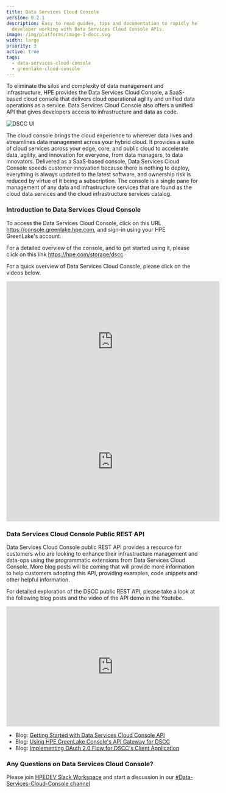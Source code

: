 ```yaml
---
title: Data Services Cloud Console
version: 0.2.1
description: Easy to read guides, tips and documentation to rapidly help any
  developer working with Data Services Cloud Console APIs.
image: /img/platforms/image-1-dscc.svg
width: large
priority: 3
active: true
tags:
  - data-services-cloud-console
  - greenlake-cloud-console
---
```

To eliminate the silos and complexity of data management and infrastructure, HPE provides the Data Services Cloud Console, a SaaS-based cloud console that delivers cloud operational agility and unified data operations as a service. Data Services Cloud Console also offers a unified API that gives developers access to infrastructure and data as code. 

![DSCC UI](/img/a-single-destination-for-data-and-infra-services.png "DSCC UI diagram")

The cloud console brings the cloud experience to wherever data lives and streamlines data management across your hybrid cloud. It provides a suite of cloud services across your edge, core, and public cloud to accelerate data, agility, and innovation for everyone, from data managers, to data innovators. Delivered as a SaaS-based console, Data Services Cloud Console speeds customer innovation because there is nothing to deploy, everything is always updated to the latest software, and ownership risk is reduced by virtue of it being a subscription. The console is a single pane for management of any data and infrastructure services that are found as the cloud data services and  the cloud infrastructure services catalog. 

### Introduction to Data Services Cloud Console

To access the Data Services Cloud Console, click on this URL <https://console.greenlake.hpe.com>, and sign-in using your HPE GreenLake's account.[](https://common.cloud.hpe.com)

For a detailed overview of the console, and to get started using it, please click on this link <https://hpe.com/storage/dscc>.

For a quick overview of Data Services Cloud Console, please click on the videos below.

<iframe title="HPE Data Services Cloud Console Chalk Talk" width="560" height="315" src="https://www.youtube.com/embed/AxUE89X3Sy0" title="YouTube video player" frameborder="0" allow="accelerometer; autoplay; clipboard-write; encrypted-media; gyroscope; picture-in-picture" allowfullscreen></iframe>

<iframe title="A Closer Look at HPE Data Services Cloud Console" width="560" height="315" src="https://www.youtube.com/embed/lzOWapX0m5U" title="YouTube video player" frameborder="0" allow="accelerometer; autoplay; clipboard-write; encrypted-media; gyroscope; picture-in-picture" allowfullscreen></iframe>

### Data Services Cloud Console Public REST API

Data Services Cloud Console public REST API provides a resource for customers who are looking to enhance their infrastructure management and data-ops using the programmatic extensions from Data Services Cloud Console.  More blog posts will be coming that will provide more information to help customers adopting this API, providing examples, code snippets and other helpful information.

For detailed [](https://console-us1.data.cloud.hpe.com/doc/api/v1/)exploration of the DSCC public REST API, please take a look at the following blog posts and the video of the API demo in the Youtube.

<iframe title="Introduction to HPE Data Services Cloud Console public API" width="560" height="315" src="https://www.youtube.com/embed/g3UO0S-4r6I" title="YouTube video player" frameborder="0" allow="accelerometer; autoplay; clipboard-write; encrypted-media; gyroscope; picture-in-picture" allowfullscreen></iframe>

* Blog: [Getting Started with Data Services Cloud Console API](https://developer.hpe.com/blog/getting-started-with-the-hpe-data-services-cloud-console-public-rest-api/)
* Blog: [Using HPE GreenLake Console's API Gateway for DSCC](https://developer.hpe.com/blog/api-console-for-data-services-cloud-console/)
* Blog: [Implementing OAuth 2.0 Flow for DSCC's Client Application](https://developer.hpe.com/blog/oauth2-for-hpe-greenlake-data-services-cloud-console/)

### Any Questions on Data Services Cloud Console?

Please join [HPEDEV Slack Workspace](https://slack.hpedev.io/) and start a discussion in our [\#Data-Services-Cloud-Console channel](https://hpedev.slack.com/archives/C02D6H623JP)